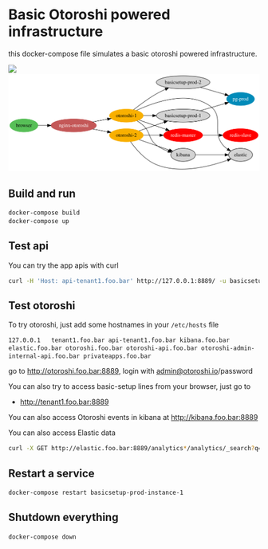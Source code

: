# Basic Otoroshi powered infrastructure

this docker-compose file simulates a basic otoroshi powered infrastructure.

<img src ="./archi.png">
<img src ="./archi.svg">

## Build and run

```sh
docker-compose build
docker-compose up
```

## Test api

You can try the app apis with curl

```sh
curl -H 'Host: api-tenant1.foo.bar' http://127.0.0.1:8889/ -u basicsetup-prod-tenant1-apikey:basicsetup-prod-tenant1-apikey | jqn
```

## Test otoroshi

To try otoroshi, just add some hostnames in your `/etc/hosts` file

```
127.0.0.1   tenant1.foo.bar api-tenant1.foo.bar kibana.foo.bar elastic.foo.bar otoroshi.foo.bar otoroshi-api.foo.bar otoroshi-admin-internal-api.foo.bar privateapps.foo.bar  
```

go to http://otoroshi.foo.bar:8889, login with admin@otoroshi.io/password

You can also try to access basic-setup lines from your browser, just go to 

* http://tenant1.foo.bar:8889

You can also access Otoroshi events in kibana at http://kibana.foo.bar:8889

You can also access Elastic data 

```sh
curl -X GET http://elastic.foo.bar:8889/analytics*/analytics/_search?q=@type:GatewayEvent&q=status:200 -u basicsetup-es-apikey:basicsetup-es-apikey | jqn
```

## Restart a service

```sh
docker-compose restart basicsetup-prod-instance-1
```

## Shutdown everything

```sh
docker-compose down
```
